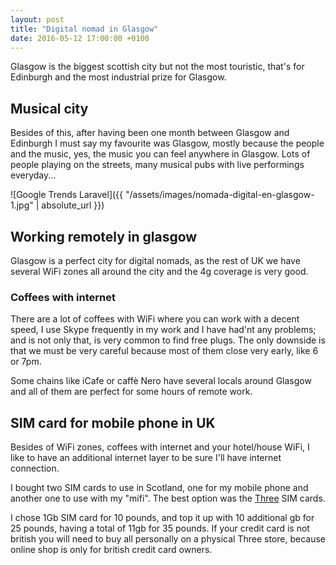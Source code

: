 ```yaml
---
layout: post
title: "Digital nomad in Glasgow"
date: 2016-05-12 17:00:00 +0100
---
```

Glasgow is the biggest scottish city but not the most touristic, that's for Edinburgh and the most industrial prize for Glasgow.

## Musical city

Besides of this, after having been one month between Glasgow and Edinburgh I must say my favourite was Glasgow, mostly because the people and the music, yes, the music you can feel anywhere in Glasgow. Lots of people playing on the streets, many musical pubs with live performings everyday...

![Google Trends Laravel]({{ "/assets/images/nomada-digital-en-glasgow-1.jpg" | absolute_url }})

## Working remotely in glasgow

Glasgow is a perfect city for digital nomads, as the rest of UK we have several WiFi zones all around the city and the 4g coverage is very good.

### Coffees with internet

There are a lot of coffees with WiFi where you can work with a decent speed, I use Skype frequently in my work and I have had'nt any problems; and is not only that, is very common to find free plugs. The only downside is that we must be very careful because most of them close very early, like 6 or 7pm.

Some chains like iCafe or caffè Nero have several locals around Glasgow and all of them are perfect for some hours of remote work.

## SIM card for mobile phone in UK

Besides of WiFi zones, coffees with internet and your hotel/house WiFi, I like to have an additional internet layer to be sure I'll have internet connection.

I bought two SIM cards to use in Scotland, one for my mobile phone and another one to use with my "mifi". The best option was the [Three](http://www.three.co.uk/) SIM cards.

I chose 1Gb SIM card for 10 pounds, and top it up with 10 additional gb for 25 pounds, having a total of 11gb for 35 pounds. If your credit card is not british you will need to buy all personally on a physical Three store, because online shop is only for british credit card owners.
